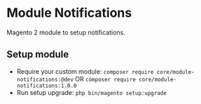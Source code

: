 # Module Notifications

Magento 2 module to setup notifications.

## Setup module

- Require your custom module: `composer require core/module-notifications:@dev` OR `composer require core/module-notifications:1.0.0`
- Run setup upgrade: `php bin/magento setup:upgrade`
